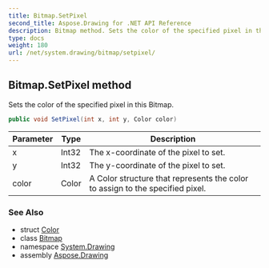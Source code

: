 ```yaml
---
title: Bitmap.SetPixel
second_title: Aspose.Drawing for .NET API Reference
description: Bitmap method. Sets the color of the specified pixel in this Bitmap
type: docs
weight: 180
url: /net/system.drawing/bitmap/setpixel/
---
```

## Bitmap.SetPixel method

Sets the color of the specified pixel in this Bitmap.

```csharp
public void SetPixel(int x, int y, Color color)
```

| Parameter | Type | Description |
| --- | --- | --- |
| x | Int32 | The x-coordinate of the pixel to set. |
| y | Int32 | The y-coordinate of the pixel to set. |
| color | Color | A Color structure that represents the color to assign to the specified pixel. |

### See Also

* struct [Color](../../color/)
* class [Bitmap](../)
* namespace [System.Drawing](../../bitmap/)
* assembly [Aspose.Drawing](../../../)


